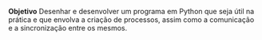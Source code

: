 **Objetivo**
Desenhar e desenvolver um programa em Python que seja útil na prática e que envolva a criação de processos, assim
como a comunicação e a sincronização entre os mesmos.
